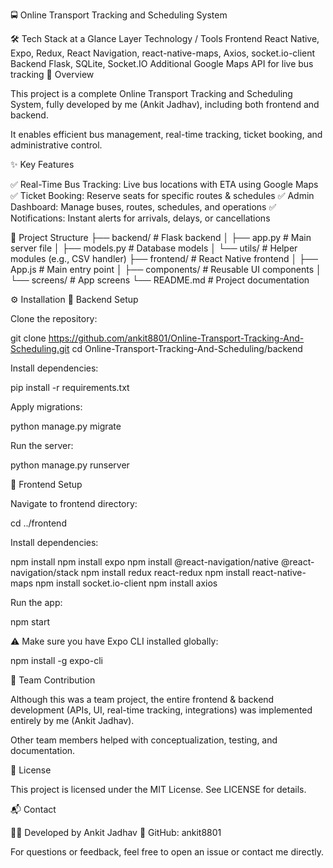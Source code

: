 🚍 Online Transport Tracking and Scheduling System

🛠️ Tech Stack at a Glance
Layer	Technology / Tools
Frontend	React Native, Expo, Redux, React Navigation, react-native-maps, Axios, socket.io-client
Backend	Flask, SQLite, Socket.IO
Additional	Google Maps API for live bus tracking
📖 Overview

This project is a complete Online Transport Tracking and Scheduling System, fully developed by me (Ankit Jadhav), including both frontend and backend.

It enables efficient bus management, real-time tracking, ticket booking, and administrative control.

✨ Key Features

✅ Real-Time Bus Tracking: Live bus locations with ETA using Google Maps
✅ Ticket Booking: Reserve seats for specific routes & schedules
✅ Admin Dashboard: Manage buses, routes, schedules, and operations
✅ Notifications: Instant alerts for arrivals, delays, or cancellations

📂 Project Structure
├── backend/        # Flask backend
│   ├── app.py      # Main server file
│   ├── models.py   # Database models
│   └── utils/      # Helper modules (e.g., CSV handler)
├── frontend/       # React Native frontend
│   ├── App.js      # Main entry point
│   ├── components/ # Reusable UI components
│   └── screens/    # App screens
└── README.md       # Project documentation

⚙️ Installation
🔹 Backend Setup

Clone the repository:

git clone https://github.com/ankit8801/Online-Transport-Tracking-And-Scheduling.git
cd Online-Transport-Tracking-And-Scheduling/backend


Install dependencies:

pip install -r requirements.txt


Apply migrations:

python manage.py migrate


Run the server:

python manage.py runserver

🔹 Frontend Setup

Navigate to frontend directory:

cd ../frontend


Install dependencies:

npm install
npm install expo
npm install @react-navigation/native @react-navigation/stack
npm install redux react-redux
npm install react-native-maps
npm install socket.io-client
npm install axios


Run the app:

npm start


⚠️ Make sure you have Expo CLI installed globally:

npm install -g expo-cli

👥 Team Contribution

Although this was a team project, the entire frontend & backend development (APIs, UI, real-time tracking, integrations) was implemented entirely by me (Ankit Jadhav).

Other team members helped with conceptualization, testing, and documentation.

📜 License

This project is licensed under the MIT License. See LICENSE
 for details.

📬 Contact

👨‍💻 Developed by Ankit Jadhav
🔗 GitHub: ankit8801

For questions or feedback, feel free to open an issue or contact me directly.